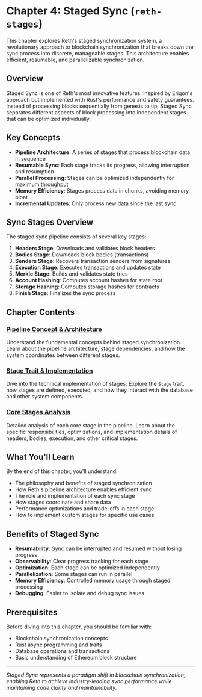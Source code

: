 # Chapter 4: Staged Sync (`reth-stages`)

This chapter explores Reth's staged synchronization system, a revolutionary approach to blockchain synchronization that breaks down the sync process into discrete, manageable stages. This architecture enables efficient, resumable, and parallelizable synchronization.

## Overview

Staged Sync is one of Reth's most innovative features, inspired by Erigon's approach but implemented with Rust's performance and safety guarantees. Instead of processing blocks sequentially from genesis to tip, Staged Sync separates different aspects of block processing into independent stages that can be optimized individually.

## Key Concepts

- **Pipeline Architecture**: A series of stages that process blockchain data in sequence
- **Resumable Sync**: Each stage tracks its progress, allowing interruption and resumption
- **Parallel Processing**: Stages can be optimized independently for maximum throughput
- **Memory Efficiency**: Stages process data in chunks, avoiding memory bloat
- **Incremental Updates**: Only process new data since the last sync

## Sync Stages Overview

The staged sync pipeline consists of several key stages:

1. **Headers Stage**: Downloads and validates block headers
2. **Bodies Stage**: Downloads block bodies (transactions)
3. **Senders Stage**: Recovers transaction senders from signatures
4. **Execution Stage**: Executes transactions and updates state
5. **Merkle Stage**: Builds and validates state tries
6. **Account Hashing**: Computes account hashes for state root
7. **Storage Hashing**: Computes storage hashes for contracts
8. **Finish Stage**: Finalizes the sync process

## Chapter Contents

### [Pipeline Concept & Architecture](01-pipeline-concept.md)
Understand the fundamental concepts behind staged synchronization. Learn about the pipeline architecture, stage dependencies, and how the system coordinates between different stages.

### [Stage Trait & Implementation](02-stage-trait.md)
Dive into the technical implementation of stages. Explore the `Stage` trait, how stages are defined, executed, and how they interact with the database and other system components.

### [Core Stages Analysis](03-core-stages-analysis.md)
Detailed analysis of each core stage in the pipeline. Learn about the specific responsibilities, optimizations, and implementation details of headers, bodies, execution, and other critical stages.

## What You'll Learn

By the end of this chapter, you'll understand:

- The philosophy and benefits of staged synchronization
- How Reth's pipeline architecture enables efficient sync
- The role and implementation of each sync stage
- How stages coordinate and share data
- Performance optimizations and trade-offs in each stage
- How to implement custom stages for specific use cases

## Benefits of Staged Sync

- **Resumability**: Sync can be interrupted and resumed without losing progress
- **Observability**: Clear progress tracking for each stage
- **Optimization**: Each stage can be optimized independently
- **Parallelization**: Some stages can run in parallel
- **Memory Efficiency**: Controlled memory usage through staged processing
- **Debugging**: Easier to isolate and debug sync issues

## Prerequisites

Before diving into this chapter, you should be familiar with:

- Blockchain synchronization concepts
- Rust async programming and traits
- Database operations and transactions
- Basic understanding of Ethereum block structure

---

*Staged Sync represents a paradigm shift in blockchain synchronization, enabling Reth to achieve industry-leading sync performance while maintaining code clarity and maintainability.*